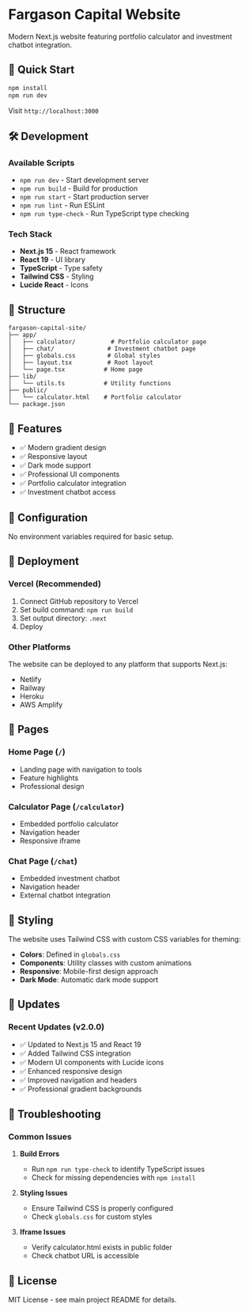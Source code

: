 # Fargason Capital Website

Modern Next.js website featuring portfolio calculator and investment chatbot integration.

## 🚀 Quick Start

```bash
npm install
npm run dev
```

Visit `http://localhost:3000`

## 🛠️ Development

### Available Scripts

- `npm run dev` - Start development server
- `npm run build` - Build for production
- `npm run start` - Start production server
- `npm run lint` - Run ESLint
- `npm run type-check` - Run TypeScript type checking

### Tech Stack

- **Next.js 15** - React framework
- **React 19** - UI library
- **TypeScript** - Type safety
- **Tailwind CSS** - Styling
- **Lucide React** - Icons

## 📁 Structure

```
fargason-capital-site/
├── app/
│   ├── calculator/          # Portfolio calculator page
│   ├── chat/               # Investment chatbot page
│   ├── globals.css         # Global styles
│   ├── layout.tsx          # Root layout
│   └── page.tsx           # Home page
├── lib/
│   └── utils.ts           # Utility functions
├── public/
│   └── calculator.html    # Portfolio calculator
└── package.json
```

## 🎨 Features

- ✅ Modern gradient design
- ✅ Responsive layout
- ✅ Dark mode support
- ✅ Professional UI components
- ✅ Portfolio calculator integration
- ✅ Investment chatbot access

## 🔧 Configuration

No environment variables required for basic setup.

## 🚀 Deployment

### Vercel (Recommended)

1. Connect GitHub repository to Vercel
2. Set build command: `npm run build`
3. Set output directory: `.next`
4. Deploy

### Other Platforms

The website can be deployed to any platform that supports Next.js:
- Netlify
- Railway
- Heroku
- AWS Amplify

## 📱 Pages

### Home Page (`/`)
- Landing page with navigation to tools
- Feature highlights
- Professional design

### Calculator Page (`/calculator`)
- Embedded portfolio calculator
- Navigation header
- Responsive iframe

### Chat Page (`/chat`)
- Embedded investment chatbot
- Navigation header
- External chatbot integration

## 🎨 Styling

The website uses Tailwind CSS with custom CSS variables for theming:

- **Colors**: Defined in `globals.css`
- **Components**: Utility classes with custom animations
- **Responsive**: Mobile-first design approach
- **Dark Mode**: Automatic dark mode support

## 🔄 Updates

### Recent Updates (v2.0.0)

- ✅ Updated to Next.js 15 and React 19
- ✅ Added Tailwind CSS integration
- ✅ Modern UI components with Lucide icons
- ✅ Enhanced responsive design
- ✅ Improved navigation and headers
- ✅ Professional gradient backgrounds

## 🐛 Troubleshooting

### Common Issues

1. **Build Errors**
   - Run `npm run type-check` to identify TypeScript issues
   - Check for missing dependencies with `npm install`

2. **Styling Issues**
   - Ensure Tailwind CSS is properly configured
   - Check `globals.css` for custom styles

3. **Iframe Issues**
   - Verify calculator.html exists in public folder
   - Check chatbot URL is accessible

## 📄 License

MIT License - see main project README for details.